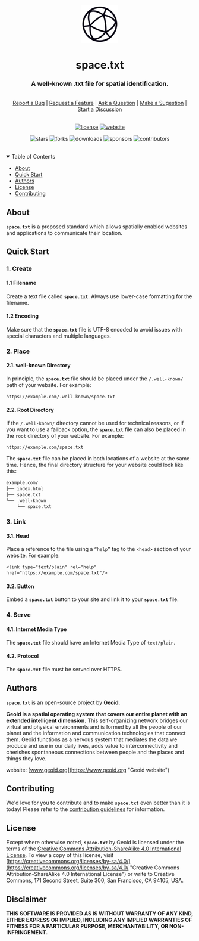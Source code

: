 <p align="center">
  <img src="https://github.com/geoid-org/.assets/blob/6cb85c8d90c9b34d8b3194911a99c4e66d3528df/logo/geoid_logo.png" width="20%" height="20%" alt="Geoid Logo">
</p>
<h1 align='center' style='border-bottom: none;'>space.txt</h1>
<h3 align='center'>A well-known .txt file for spatial identification.</h3>
<br/>
<div align="center">
  <a href="https://github.com/geoid-org/wellknown-space/issues/new?assignees=&labels=Needs%3A+Triage+%3Amag%3A%2Ctype%3Abug-suspected&template=bug_report.yml">Report a Bug</a>
  |
  <a href="https://github.com/geoid-org/wellknown-space/issues/new?assignees=&labels=Needs%3A+Triage+%3Amag%3A%2Ctype%3Afeature-request%2CHelp+wanted+%F0%9F%AA%A7&template=feature_request.yml">Request a Feature</a>
  |
  <a href="https://github.com/geoid-org/wellknown-space/issues/new?assignees=&labels=Needs%3A+Triage+%3Amag%3A%2Ctype%3Aquestion&template=question.yml">Ask a Question</a>
  |
  <a href="https://github.com/geoid-org/wellknown-space/issues/new?assignees=&labels=Needs%3A+Triage+%3Amag%3A%2Ctype%3Aenhancement&template=suggestion.yml">Make a Sugestion</a>
  |
  <a href="https://github.com/geoid-org/wellknown-space/discussions">Start a Discussion</a>
</div>
<br/>
<div align="center">

  [![license](https://img.shields.io/github/license/geoid-org/wellknown-space?color=green&label=license&style=flat-square)](LICENSE.md)
  [![website](https://img.shields.io/website?color=blue&down_color=red&down_message=offline&label=website&style=flat-square&up_color=green&up_message=online&url=https%3A%2F%2Fwww.wellknwon.space)](https://www.wellknwon.space)

  ![stars](https://img.shields.io/github/stars/geoid-org/wellknown-space?color=blue&label=stars&style=flat-square)
  ![forks](https://img.shields.io/github/forks/geoid-org/wellknown-space?color=blue&label=forks&style=flat-square)
  ![downloads](https://img.shields.io/github/downloads/geoid-org/wellknown-space/total?color=blue&label=downloads&style=flat-square)
  ![sponsors](https://img.shields.io/github/sponsors/geoid-org?color=blue&label=sponsors&style=flat-square)
  ![contributors](https://img.shields.io/github/contributors/geoid-org/wellknown-space?color=blue&label=contributors&style=flat-square)
  
</div>
<br/>
<details open="open">
<summary>Table of Contents</summary>

- [About](#about)
- [Quick Start](#quick-start)
- [Authors](#authors)
- [License](#license)
- [Contributing](#contributing)

</details>


## About

**`space.txt`** is a proposed standard which allows spatially enabled websites and applications to communicate their location.


## Quick Start

### 1. Create

#### 1.1 Filename
Create a text file called **`space.txt`**.
Always use lower-case formatting for the filename.

#### 1.2 Encoding
Make sure that the **`space.txt`** file is UTF-8 encoded to avoid issues with special characters and multiple languages.

### 2. Place

#### 2.1. well-known Directory
In principle, the **`space.txt`** file should be placed under the `/.well-known/` path of your website. For example:

```
https://example.com/.well-known/space.txt
```

#### 2.2. Root Directory
If the `/.well-known/` directory cannot be used for technical reasons, or if you want to use a fallback option, the **`space.txt`** file can also be placed in the `root` directory of your website. For example:

```
https://example.com/space.txt
```

The **`space.txt`** file can be placed in both locations of a website at the same time. Hence, the final directory structure for your website could look like this:

```
example.com/
├── index.html
├── space.txt
└── .well-known
    └── space.txt
```

### 3. Link

#### 3.1. Head

Place a reference to the file using a `“help”` tag to the `<head>` section of your website. For example:

```
<link type="text/plain" rel="help" href="https://example.com/space.txt"/>
```

#### 3.2. Button
Embed a **`space.txt`** button to your site and link it to your **`space.txt`** file.

### 4. Serve

#### 4.1. Internet Media Type
The **`space.txt`** file should have an Internet Media Type of `text/plain`.

#### 4.2. Protocol
The **`space.txt`** file must be served over HTTPS.


## Authors

**`space.txt`** is an open-source project by **[Geoid](https://www.geoid.org "Geoid website")**.

**Geoid is a spatial operating system that covers our entire planet with an extended intelligent dimension.**
This self-organizing network bridges our virtual and physical environments and is formed by all the people of our planet and the information and communication technologies that connect them. Geoid functions as a nervous system that mediates the data we produce and use in our daily lives, adds value to interconnectivity and cherishes spontaneous connections between people and the places and things they love.

website: [www.geoid.org](https://www.geoid.org "Geoid website")


## Contributing

We'd love for you to contribute and to make **`space.txt`** even better than it is today!
Please refer to the [contribution guidelines](.github/CONTRIBUTING.md) for information.


## License

Except where otherwise noted, **`space.txt`** by Geoid is licensed under the terms of the [Creative Commons Attribution-ShareAlike 4.0 International License](https://creativecommons.org/licenses/by-sa/4.0/ "Creative Commons Attribution-ShareAlike 4.0 International License"). To view a copy of this license, visit [https://creativecommons.org/licenses/by-sa/4.0/](https://creativecommons.org/licenses/by-sa/4.0/ "Creative Commons Attribution-ShareAlike 4.0 International License") or write to Creative Commons, 171 Second Street, Suite 300, San Francisco, CA 94105, USA.


## Disclaimer

**THIS SOFTWARE IS PROVIDED AS IS WITHOUT WARRANTY OF ANY KIND, EITHER EXPRESS OR IMPLIED, INCLUDING ANY IMPLIED WARRANTIES OF FITNESS FOR A PARTICULAR PURPOSE, MERCHANTABILITY, OR NON-INFRINGEMENT.**

